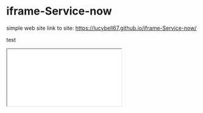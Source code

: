 # iframe-Service-now
simple web site
link to site: https://lucybell67.github.io/iframe-Service-now/

test

<iframe src="google.com"> </iframe>
